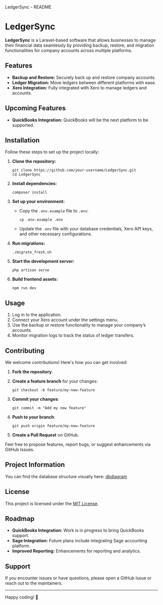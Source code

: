 LedgerSync - README

LedgerSync
==========

**LedgerSync** is a Laravel-based software that allows businesses to manage their financial data seamlessly by providing backup, restore, and migration functionalities for company accounts across multiple platforms.

Features
--------

*   **Backup and Restore:** Securely back up and restore company accounts.
*   **Ledger Migration:** Move ledgers between different platforms with ease.
*   **Xero Integration:** Fully integrated with Xero to manage ledgers and accounts.

Upcoming Features
-----------------

*   **QuickBooks Integration:** QuickBooks will be the next platform to be supported.

Installation
------------

Follow these steps to set up the project locally:

1.  **Clone the repository:**

        git clone https://github.com/your-username/LedgerSync.git
        cd LedgerSync

2.  **Install dependencies:**

        composer install

3.  **Set up your environment:**
    *   Copy the `.env.example` file to `.env`:

            cp .env.example .env

    *   Update the `.env` file with your database credentials, Xero API keys, and other necessary configurations.
4.  **Run migrations:**

        ./migrate_fresh.sh

5.  **Start the development server:**

        php artisan serve

6.  **Build frontend assets:**

        npm run dev


Usage
-----

1.  Log in to the application.
2.  Connect your Xero account under the settings menu.
3.  Use the backup or restore functionality to manage your company’s accounts.
4.  Monitor migration logs to track the status of ledger transfers.

Contributing
------------

We welcome contributions! Here's how you can get involved:

1.  **Fork the repository**.
2.  **Create a feature branch** for your changes:

        git checkout -b feature/my-new-feature

3.  **Commit your changes**:

        git commit -m "Add my new feature"

4.  **Push to your branch**:

        git push origin feature/my-new-feature

5.  **Create a Pull Request** on GitHub.

Feel free to propose features, report bugs, or suggest enhancements via GitHub Issues.

## Project Information
You can find the database structure visually here: [dbdiagram](https://dbdiagram.io/d/LedgerSync-6742ca3ae9daa85aca80e459)

License
-------

This project is licensed under the [MIT License](LICENSE).

Roadmap
-------

*   **QuickBooks Integration:** Work is in progress to bring QuickBooks support.
*   **Sage Integration:** Future plans include integrating Sage accounting platform.
*   **Improved Reporting:** Enhancements for reporting and analytics.

Support
-------

If you encounter issues or have questions, please open a GitHub Issue or reach out to the maintainers.

* * *

Happy coding! 🚀

